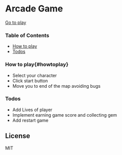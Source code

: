 # Arcade Game

[Go to play](https://yeolsa.github.io/arcade-game)

### Table of Contents

* [How to play](#howtoplay)
* [Todos](#Todos)

### How to play{#howtoplay}

* Select your character
* Click start button
* Move you to end of the map avoiding bugs

### Todos

* Add Lives of player
* Implement earning game score and collecting gem
* Add restart game

License
----

MIT
